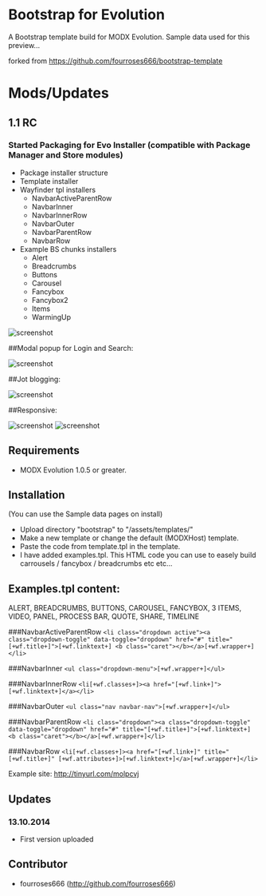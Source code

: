 Bootstrap for Evolution
===========================

A Bootstrap template build for MODX Evolution.
Sample data used for this preview...

forked from https://github.com/fourroses666/bootstrap-template
# Mods/Updates

## 1.1 RC
### Started Packaging for Evo Installer (compatible with Package Manager and Store modules)
* Package installer structure
* Template installer
* Wayfinder tpl installers
  * NavbarActiveParentRow
  * NavbarInner
  * NavbarInnerRow
  * NavbarOuter
  * NavbarParentRow
  * NavbarRow
* Example BS chunks installers
  * Alert
  * Breadcrumbs
  * Buttons
  * Carousel
  * Fancybox
  * Fancybox2
  * Items
  * WarmingUp


![screenshot](https://raw.github.com/fourroses666/bootstrap-template/master/screendump01.jpg)

##Modal popup for Login and Search:

![screenshot](https://raw.github.com/fourroses666/bootstrap-template/master/screendump00.jpg)

##Jot blogging:

![screenshot](https://raw.github.com/fourroses666/bootstrap-template/master/screendump02.jpg)

##Responsive:

![screenshot](https://raw.github.com/fourroses666/bootstrap-template/master/screendump03.jpg)
![screenshot](https://raw.github.com/fourroses666/bootstrap-template/master/screendump04.jpg)

## Requirements

 * MODX Evolution 1.0.5 or greater.

## Installation

 (You can use the Sample data pages on install)
 * Upload directory "bootstrap" to "/assets/templates/"
 * Make a new template or change the default (MODXHost) template.
 * Paste the code from template.tpl in the template.
 * I have added examples.tpl. This HTML code you can use to easely build carrousels / fancybox / breadcrumbs etc etc...
 
## Examples.tpl content:
ALERT, BREADCRUMBS, BUTTONS, CAROUSEL, FANCYBOX, 3 ITEMS, VIDEO, PANEL, PROCESS BAR, QUOTE, SHARE, TIMELINE


###NavbarActiveParentRow
``<li class="dropdown active"><a class="dropdown-toggle" data-toggle="dropdown" href="#" title="[+wf.title+]">[+wf.linktext+] <b class="caret"></b></a>[+wf.wrapper+]</li>``

###NavbarInner
``<ul class="dropdown-menu">[+wf.wrapper+]</ul>``

###NavbarInnerRow
``<li[+wf.classes+]><a href="[+wf.link+]">[+wf.linktext+]</a></li>``

###NavbarOuter
``<ul class="nav navbar-nav">[+wf.wrapper+]</ul>``

###NavbarParentRow
``<li class="dropdown"><a class="dropdown-toggle" data-toggle="dropdown" href="#" title="[+wf.title+]">[+wf.linktext+] <b class="caret"></b></a>[+wf.wrapper+]</li>``

###NavbarRow
``<li[+wf.classes+]><a href="[+wf.link+]" title="[+wf.title+]" [+wf.attributes+]>[+wf.linktext+]</a>[+wf.wrapper+]</li>``


Example site: http://tinyurl.com/molpcvj
 
## Updates
 
### 13.10.2014

 * First version uploaded

## Contributor

 * fourroses666 (http://github.com/fourroses666)
